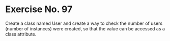# Exercise No. 97

Create a class named User and create a way to check the number of users (number of instances) were created, so that the value can be accessed as a class attribute. 